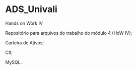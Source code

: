 # ADS_Univali
Hands on Work IV

Repositório para arquivos do trabalho do módulo 4 (HoW IV);

Carteira de Ativos;

C#;

MySQL.
